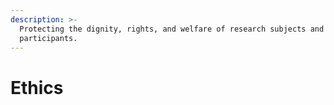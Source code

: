 ```yaml
---
description: >-
  Protecting the dignity, rights, and welfare of research subjects and
  participants.
---
```


# Ethics

